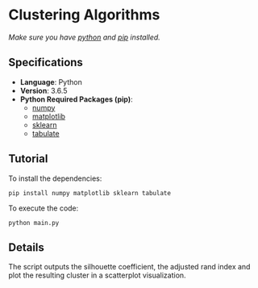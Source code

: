 Clustering Algorithms
===
*Make sure you have [python](https://www.python.org/) and [pip](https://pypi.org/project/pip/) installed.*

## Specifications
* **Language**: Python
* **Version**:  3.6.5
* **Python Required Packages (pip)**:
  - [numpy](http://www.numpy.org/)
  - [matplotlib](https://matplotlib.org/)
  - [sklearn](http://scikit-learn.org/)
  - [tabulate](https://pypi.org/project/tabulate/)

## Tutorial
To install the dependencies:
```
pip install numpy matplotlib sklearn tabulate
```

To execute the code:
```
python main.py
```

## Details
The script outputs the silhouette coefficient, the adjusted rand index and plot the resulting cluster in a scatterplot visualization.

